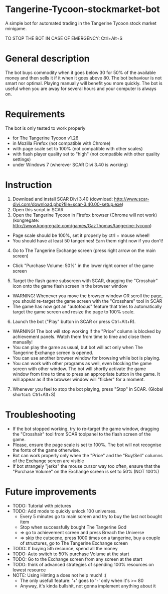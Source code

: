 # Tangerine-Tycoon-stockmarket-bot
A simple bot for automated trading in the Tangerine Tycoon stock market minigame.


TO STOP THE BOT IN CASE OF EMERGENCY: Ctrl+Alt+S


General description
===============================
The bot buys commodity when it goes below 30 for 50%
of the available money and then sells it if it when it goes above 80. 
The bot behaviour is not smart nor optimal. Playing manually will benefit you
more quickly. The bot is useful when you are away for several hours and your
computer is always on.   

Requirements
===============================
The bot is only tested to work properly 
- for The Tangerine Tycoon v1.26 
- in Mozilla Firefox (not compatible with Chrome) 
- with page scale set to 100% (not compatible with other scales)
- with flash player quality set to "high" (not compatible with other quality settings)
- under Windows 7 (wherever SCAR Divi 3.40 is working) 

Instruction
===============================
1. Download and install SCAR Divi 3.40 
   (download: http://www.scar-divi.com/download.php?file=scar-3.40.00-setup.exe)
2. Open this script in SCAR
3. Open the Tangerine Tycoon in Firefox browser (Chrome will not work) (kongregate: http://www.kongregate.com/games/GazThomas/tangerine-tycoon)
  - Page scale should be 100%, set it properly by ctrl + mouse wheel!
  - You should have at least 50 tangerines! Earn them right now if you don't!
4. Go to The Tangerine Exchange screen (press right arrow on the main screen)
  - Click "Purchase Volume: 50%" in the lower right corner of the game screen
5. Target the flash game subscreen with SCAR, dragging the "Crosshair" icon onto the game flash screen in the browser window
  - WARNING! Whenever you move the browser window OR scroll the page, you should re-target the game screen with the "Crosshare" tool in SCAR
  - The game has now got an "autofocus" feature that tries to automatically target the game screen and resize the page to 100% scale.
6. Launch the bot ("Play" button in SCAR or press Ctrl+Alt+R). 
  - WARNING! The bot will stop working if the "Price" column is blocked by achievement panels. Watch them from time to time and close them manually!
  - You can play the game as usual, but bot will act only when The Tangerine Exchange screen is opened.
  - You can use another browser window for browsing while bot is playing. 
  - You can work with other programs as well, even blocking the game screen with other window. The bot will shortly activate the game window from time to time to press an appropriate button in the game. It will appear as if the browser window will "flicker" for a moment.
7. Whenever you feel to stop the bot playing, press "Stop" in SCAR. (Global shortcut: Ctrl+Alt+S)

Troubleshooting
===============================
- If the bot stopped working, try to re-target the game window, dragging the "Crosshair" tool from SCAR toolpanel to the flash screen of the game.
- Please, ensure the page scale is set to 100%. The bot will not recognise the fonts of the game otherwise.
- Bot can work properly only when the "Price" and the "Buy/Sell" columns of the Exchange screen are visible
- If bot strangely "jerks" the mouse cursor way too often, ensure that the "Purchase Volume" on the Exchange screen is set to 50% (NOT 100%)  


Future improvements
===============================
- TODO: Tutorial with pictures
- TODO: Add mode to quickly unlock 100 universes. 
  - Every 5 minutes go to main screen and try to buy the last not bought item
  - Stop when successfully bought The Tangerine God 
  - => go to achievement screen and press Breach the Universe
  - => skip the cutscene, press 1000 times on a tangerine, buy a couple of structures, go to The Tangerine Exchange screen
- TODO: If buying 5th resource, spend all the money
- TODO: Auto switch to 50% purchase Volume at the start
- TODO: Go to the Exchange screen from any screen at the start
- TODO: think of advanced strategies of spending 100% resources on lowest resource
- NOTE: Using Hinting a does not help much! :(
  - The only usefull feature: '+' goes to '-' only when it's >= 80
  - Anyway, it's kinda bullshit, not gonna implement anything about it

